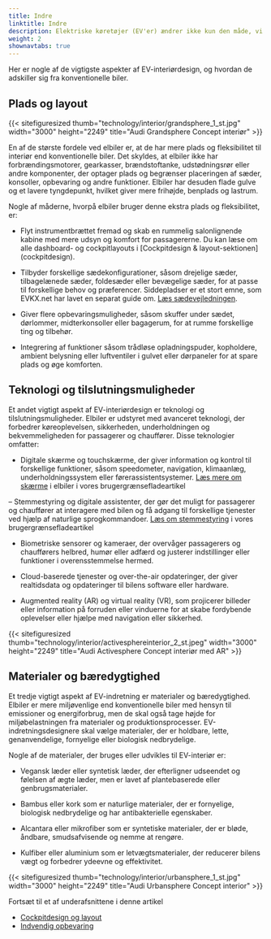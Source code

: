 ```yaml
---
title: Indre
linktitle: Indre
description: Elektriske køretøjer (EV'er) ændrer ikke kun den måde, vi kører på, men også den måde, vi designer bilinteriør på. Elbiler byder på nye muligheder og udfordringer for bilindretningsdesignere, som skal balancere funktionalitet, komfort, æstetik og bæredygtighed.
weight: 2
shownavtabs: true
---
```

<!-- markdownlint-disable MD033 -->
Her er nogle af de vigtigste aspekter af EV-interiørdesign, og hvordan de adskiller sig fra konventionelle biler.

## Plads og layout

{{< sitefiguresized thumb="technology/interior/grandsphere_1_st.jpg" width="3000" height="2249" title="Audi Grandsphere Concept interiør" >}}

En af de største fordele ved elbiler er, at de har mere plads og fleksibilitet til interiør end konventionelle biler. Det skyldes, at elbiler ikke har forbrændingsmotorer, gearkasser, brændstoftanke, udstødningsrør eller andre komponenter, der optager plads og begrænser placeringen af ​​sæder, konsoller, opbevaring og andre funktioner. Elbiler har desuden flade gulve og et lavere tyngdepunkt, hvilket giver mere frihøjde, benplads og lastrum.

Nogle af måderne, hvorpå elbiler bruger denne ekstra plads og fleksibilitet, er:

- Flyt instrumentbrættet fremad og skab en rummelig salonlignende kabine med mere udsyn og komfort for passagererne. Du kan læse om alle dashboard- og cockpitlayouts i [Cockpitdesign & layout-sektionen] (cockpitdesign).

- Tilbyder forskellige sædekonfigurationer, såsom drejelige sæder, tilbagelænede sæder, foldesæder eller bevægelige sæder, for at passe til forskellige behov og præferencer. Siddepladser er et stort emne, som EVKX.net har lavet en separat guide om. [Læs sædevejledningen](../sæder/).

- Giver flere opbevaringsmuligheder, såsom skuffer under sædet, dørlommer, midterkonsoller eller bagagerum, for at rumme forskellige ting og tilbehør.

- Integrering af funktioner såsom trådløse opladningspuder, kopholdere, ambient belysning eller luftventiler i gulvet eller dørpaneler for at spare plads og øge komforten.

## Teknologi og tilslutningsmuligheder

Et andet vigtigt aspekt af EV-interiørdesign er teknologi og tilslutningsmuligheder. Elbiler er udstyret med avanceret teknologi, der forbedrer køreoplevelsen, sikkerheden, underholdningen og bekvemmeligheden for passagerer og chauffører. Disse teknologier omfatter:

- Digitale skærme og touchskærme, der giver information og kontrol til forskellige funktioner, såsom speedometer, navigation, klimaanlæg, underholdningssystem eller førerassistentsystemer. [Læs mere om skærme](../userinterface/screens/) i elbiler i vores brugergrænsefladeartikel

– Stemmestyring og digitale assistenter, der gør det muligt for passagerer og chauffører at interagere med bilen og få adgang til forskellige tjenester ved hjælp af naturlige sprogkommandoer. [Læs om stemmestyring](../userinterface/screens/) i vores brugergrænsefladeartikel

- Biometriske sensorer og kameraer, der overvåger passagerers og chaufførers helbred, humør eller adfærd og justerer indstillinger eller funktioner i overensstemmelse hermed.

- Cloud-baserede tjenester og over-the-air opdateringer, der giver realtidsdata og opdateringer til bilens software eller hardware.

- Augmented reality (AR) og virtual reality (VR), som projicerer billeder eller information på forruden eller vinduerne for at skabe fordybende oplevelser eller hjælpe med navigation eller sikkerhed.

{{< sitefiguresized thumb="technology/interior/activesphereinterior_2_st.jpeg" width="3000" height="2249" title="Audi Activesphere Concept interiør med AR" >}}

## Materialer og bæredygtighed

Et tredje vigtigt aspekt af EV-indretning er materialer og bæredygtighed. Elbiler er mere miljøvenlige end konventionelle biler med hensyn til emissioner og energiforbrug, men de skal også tage højde for miljøbelastningen fra materialer og produktionsprocesser. EV-indretningsdesignere skal vælge materialer, der er holdbare, lette, genanvendelige, fornyelige eller biologisk nedbrydelige.

Nogle af de materialer, der bruges eller udvikles til EV-interiør er:

- Vegansk læder eller syntetisk læder, der efterligner udseendet og følelsen af ​​ægte læder, men er lavet af plantebaserede eller genbrugsmaterialer.

- Bambus eller kork som er naturlige materialer, der er fornyelige, biologisk nedbrydelige og har antibakterielle egenskaber.

- Alcantara eller mikrofiber som er syntetiske materialer, der er bløde, åndbare, smudsafvisende og nemme at rengøre.

- Kulfiber eller aluminium som er letvægtsmaterialer, der reducerer bilens vægt og forbedrer ydeevne og effektivitet.

{{< sitefiguresized thumb="technology/interior/urbansphere_1_st.jpg" width="3000" height="2249" title="Audi Urbansphere Concept interior" >}}

Fortsæt til et af underafsnittene i denne artikel

- [Cockpitdesign og layout](cockpitdesign/)
- [Indvendig opbevaring](interiøropbevaring/)